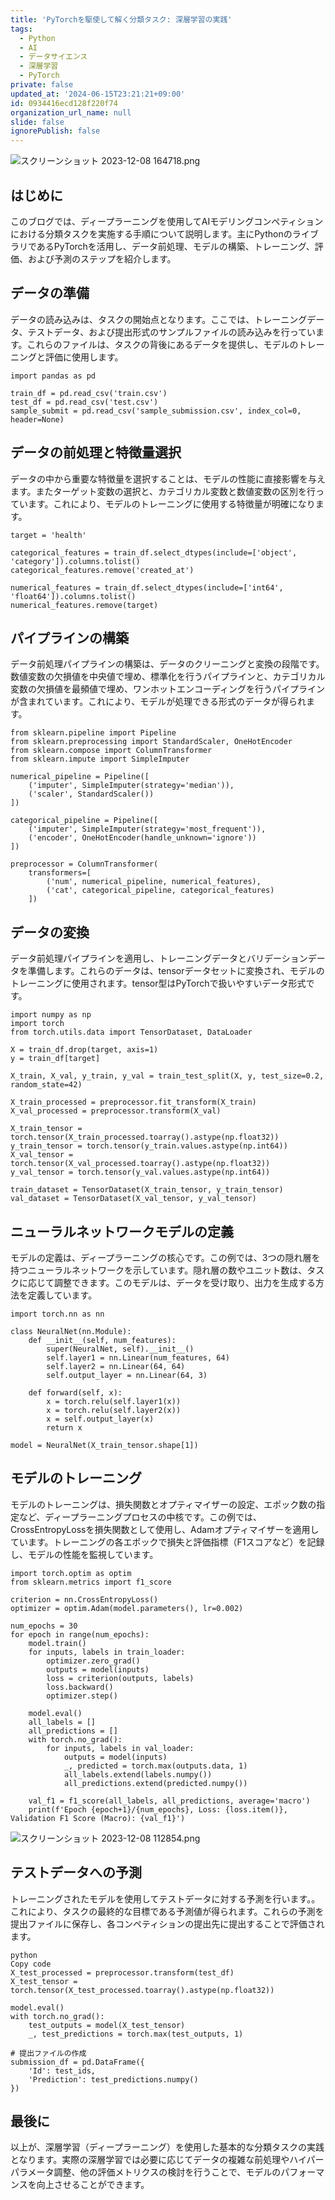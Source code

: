 ```yaml
---
title: 'PyTorchを駆使して解く分類タスク: 深層学習の実践'
tags:
  - Python
  - AI
  - データサイエンス
  - 深層学習
  - PyTorch
private: false
updated_at: '2024-06-15T23:21:21+09:00'
id: 0934416ecd128f220f74
organization_url_name: null
slide: false
ignorePublish: false
---
```

![スクリーンショット 2023-12-08 164718.png](https://qiita-image-store.s3.ap-northeast-1.amazonaws.com/0/3364428/b0e3ef16-52c7-4ecb-da2e-8a7d2478c79c.png)
## はじめに
このブログでは、ディープラーニングを使用してAIモデリングコンペティションにおける分類タスクを実施する手順について説明します。主にPythonのライブラリであるPyTorchを活用し、データ前処理、モデルの構築、トレーニング、評価、および予測のステップを紹介します。

## データの準備
データの読み込みは、タスクの開始点となります。ここでは、トレーニングデータ、テストデータ、および提出形式のサンプルファイルの読み込みを行っています。これらのファイルは、タスクの背後にあるデータを提供し、モデルのトレーニングと評価に使用します。
```
import pandas as pd

train_df = pd.read_csv('train.csv')
test_df = pd.read_csv('test.csv')
sample_submit = pd.read_csv('sample_submission.csv', index_col=0, header=None)
```
## データの前処理と特徴量選択
データの中から重要な特徴量を選択することは、モデルの性能に直接影響を与えます。またターゲット変数の選択と、カテゴリカル変数と数値変数の区別を行っています。これにより、モデルのトレーニングに使用する特徴量が明確になります。
```
target = 'health'

categorical_features = train_df.select_dtypes(include=['object', 'category']).columns.tolist()
categorical_features.remove('created_at')

numerical_features = train_df.select_dtypes(include=['int64', 'float64']).columns.tolist()
numerical_features.remove(target)
```
## パイプラインの構築
データ前処理パイプラインの構築は、データのクリーニングと変換の段階です。数値変数の欠損値を中央値で埋め、標準化を行うパイプラインと、カテゴリカル変数の欠損値を最頻値で埋め、ワンホットエンコーディングを行うパイプラインが含まれています。これにより、モデルが処理できる形式のデータが得られます。
```
from sklearn.pipeline import Pipeline
from sklearn.preprocessing import StandardScaler, OneHotEncoder
from sklearn.compose import ColumnTransformer
from sklearn.impute import SimpleImputer

numerical_pipeline = Pipeline([
    ('imputer', SimpleImputer(strategy='median')),
    ('scaler', StandardScaler())
])

categorical_pipeline = Pipeline([
    ('imputer', SimpleImputer(strategy='most_frequent')),
    ('encoder', OneHotEncoder(handle_unknown='ignore'))
])

preprocessor = ColumnTransformer(
    transformers=[
        ('num', numerical_pipeline, numerical_features),
        ('cat', categorical_pipeline, categorical_features)
    ])
```
## データの変換
データ前処理パイプラインを適用し、トレーニングデータとバリデーションデータを準備します。これらのデータは、tensorデータセットに変換され、モデルのトレーニングに使用されます。tensor型はPyTorchで扱いやすいデータ形式です。
```
import numpy as np
import torch
from torch.utils.data import TensorDataset, DataLoader

X = train_df.drop(target, axis=1)
y = train_df[target]

X_train, X_val, y_train, y_val = train_test_split(X, y, test_size=0.2, random_state=42)

X_train_processed = preprocessor.fit_transform(X_train)
X_val_processed = preprocessor.transform(X_val)

X_train_tensor = torch.tensor(X_train_processed.toarray().astype(np.float32))
y_train_tensor = torch.tensor(y_train.values.astype(np.int64))
X_val_tensor = torch.tensor(X_val_processed.toarray().astype(np.float32))
y_val_tensor = torch.tensor(y_val.values.astype(np.int64))

train_dataset = TensorDataset(X_train_tensor, y_train_tensor)
val_dataset = TensorDataset(X_val_tensor, y_val_tensor)
```
## ニューラルネットワークモデルの定義
モデルの定義は、ディープラーニングの核心です。この例では、3つの隠れ層を持つニューラルネットワークを示しています。隠れ層の数やユニット数は、タスクに応じて調整できます。このモデルは、データを受け取り、出力を生成する方法を定義しています。
```
import torch.nn as nn

class NeuralNet(nn.Module):
    def __init__(self, num_features):
        super(NeuralNet, self).__init__()
        self.layer1 = nn.Linear(num_features, 64)
        self.layer2 = nn.Linear(64, 64)
        self.output_layer = nn.Linear(64, 3)

    def forward(self, x):
        x = torch.relu(self.layer1(x))
        x = torch.relu(self.layer2(x))
        x = self.output_layer(x)
        return x

model = NeuralNet(X_train_tensor.shape[1])
```
## モデルのトレーニング
モデルのトレーニングは、損失関数とオプティマイザーの設定、エポック数の指定など、ディープラーニングプロセスの中核です。この例では、CrossEntropyLossを損失関数として使用し、Adamオプティマイザーを適用しています。トレーニングの各エポックで損失と評価指標（F1スコアなど）を記録し、モデルの性能を監視しています。

```
import torch.optim as optim
from sklearn.metrics import f1_score

criterion = nn.CrossEntropyLoss()
optimizer = optim.Adam(model.parameters(), lr=0.002)

num_epochs = 30
for epoch in range(num_epochs):
    model.train()
    for inputs, labels in train_loader:
        optimizer.zero_grad()
        outputs = model(inputs)
        loss = criterion(outputs, labels)
        loss.backward()
        optimizer.step()

    model.eval()
    all_labels = []
    all_predictions = []
    with torch.no_grad():
        for inputs, labels in val_loader:
            outputs = model(inputs)
            _, predicted = torch.max(outputs.data, 1)
            all_labels.extend(labels.numpy())
            all_predictions.extend(predicted.numpy())

    val_f1 = f1_score(all_labels, all_predictions, average='macro')
    print(f'Epoch {epoch+1}/{num_epochs}, Loss: {loss.item()}, Validation F1 Score (Macro): {val_f1}')
```
![スクリーンショット 2023-12-08 112854.png](https://qiita-image-store.s3.ap-northeast-1.amazonaws.com/0/3364428/45a6a45a-3bce-e1fa-b8b9-1b1f46466aaa.png)

## テストデータへの予測
トレーニングされたモデルを使用してテストデータに対する予測を行います。。これにより、タスクの最終的な目標である予測値が得られます。これらの予測を提出ファイルに保存し、各コンペティションの提出先に提出することで評価されます。
```
python
Copy code
X_test_processed = preprocessor.transform(test_df)
X_test_tensor = torch.tensor(X_test_processed.toarray().astype(np.float32))

model.eval()
with torch.no_grad():
    test_outputs = model(X_test_tensor)
    _, test_predictions = torch.max(test_outputs, 1)

# 提出ファイルの作成
submission_df = pd.DataFrame({
    'Id': test_ids,
    'Prediction': test_predictions.numpy()
})
```
## 最後に
以上が、深層学習（ディープラーニング）を使用した基本的な分類タスクの実践となります。実際の深層学習では必要に応じてデータの複雑な前処理やハイパーパラメータ調整、他の評価メトリクスの検討を行うことで、モデルのパフォーマンスを向上させることができます。
